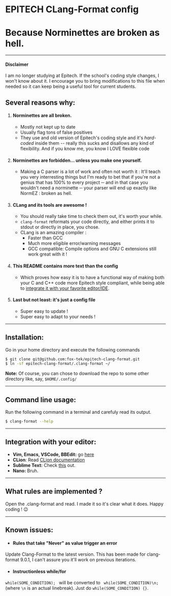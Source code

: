 # **EPITECH CLang-Format config**
# Because Norminettes are broken as hell.
***

#### Disclaimer #####
I am no longer studying at Epitech. If the school's coding style changes, I won't know about it.
I encourage you to bring modifications to this file when needed so it can keep being a useful tool for current students.

## Several reasons why:
1. #### Norminettes are __all broken__.
    * Mostly not kept up to date
    * Usually flag tons of false positives
    * They use and old version of Epitech's coding style and it's _hard-coded_ inside them
    -- really this sucks and disallows any kind of flexibility.
    And if you know me, you know I LOVE flexible code


2. #### Norminettes are __forbidden__... unless you make one yourself.
    * Making a C parser is a lot of work and often not worth it :
    It'll teach you very interresting things but I'm ready to bet that if you're
    not a genius that has 100% to every project ─ and in that case you wouldn't need
    a norminette ─ your parser will end up exactly like NormEZ : broken as hell.


3. #### CLang and its tools are awesome !
    * You should really take time to check them out, it's worth your while.
    * `clang-format` reformats your code directly, and either prints it to stdout or directly in place, you chose.
    * CLang is an amazing compiler :
        * Faster than GCC
        * Much more eligible error/warning messages
        * GCC compatible: Compile options and GNU C extensions still work great with it !


4. #### This README contains more text than the config
    * Which proves how easy it is to have a functional way of making both your C and C++
    code more Epitech style compliant, while being able to
    [integrate it with your favorite editor/IDE](https://clang.llvm.org/docs/ClangFormat.html).


5. #### Last but not least: it's just a config file
    * Super easy to update !
    * Super easy to adapt to your needs !
***

## Installation:
Go in your home directory and execute the following commands
```bash
$ git clone git@github.com:fox-tek/epitech-clang-format.git
$ ln -sf epitech-clang-format/.clang-format ~/
```
__Note:__ Of course, you can chose to download the repo to some other directory like, say, `$HOME/.config/`
***

## Command line usage:
Run the following command in a terminal and carefuly read its output.
```bash
$ clang-format --help
```
***

## Integration with your editor:
* __Vim, Emacs, VSCode, BBEdit:__ go [here](https://clang.llvm.org/docs/ClangFormat.html)
* __CLion__: Read [CLion documentation](https://www.jetbrains.com/help/clion/clangformat-as-alternative-formatter.html)
* __Sublime Text:__ Check [this](https://packagecontrol.io/packages/Clang%20Format) out.
* __Nano:__ Bruh.
***

## What rules are implemented ?
Open the .clang-format and read. I made it so it's clear what it does. Happy coding ! 😉
***

## Known issues:
* #### Rules that take "Never" as value trigger an error
Update Clang-Format to the latest version. This has been made for clang-format 9.0.1, I can't assure you it'll work on previous iterations.
* #### Instructionless while/for
`while(SOME_CONDITION); ` will be converted to ` while(SOME_CONDITION)\n;` (where `\n` is an actual linebreak). Just do `while(SOME_CONDITION) {}`.
